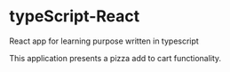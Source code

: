 # typeScript-React
React app for learning purpose written in typescript

This application presents a pizza add to cart functionality.
